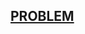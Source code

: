 ## [ PROBLEM ](https://leetcode.com/problems/water-bottles/description/?envType=daily-question&envId=2025-10-01)
